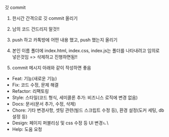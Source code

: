 깃 commit

1. 한시간 간격으로 깃 commit 올리기
2. 남의 코드 건드리지 말것!!
3. push 하고 카톡방에 어떤 내용 했고, push 했는지 올리기

4. 본인 이름 폴더에 index.html, index.css, index.js는 폴더를 나타내려고 임의로 넣은것임 => 삭제하고 진행하면됨!!

5. commit 메시지 아래와 같이 작성하면 좋음
- Feat: 기능(새로운 기능)
- Fix: 코드 수정, 문제 해결
- Refactor: 리팩토링
- Style: 스타일(코드 형식, 세미콜론 추가: 비즈니스 로직에 변경 없음)
- Docs: 문서(문서 추가, 수정, 삭제)
- Chore: 기타 변경사항, 셋팅 관련(빌드 스크립트 수정 등), 환경 설정(도커 세팅, db설정 등)
- Design: 페이지 퍼블리싱 및 css 수정 등 UI 변경ㄴ\
- Help: 도움 요청


